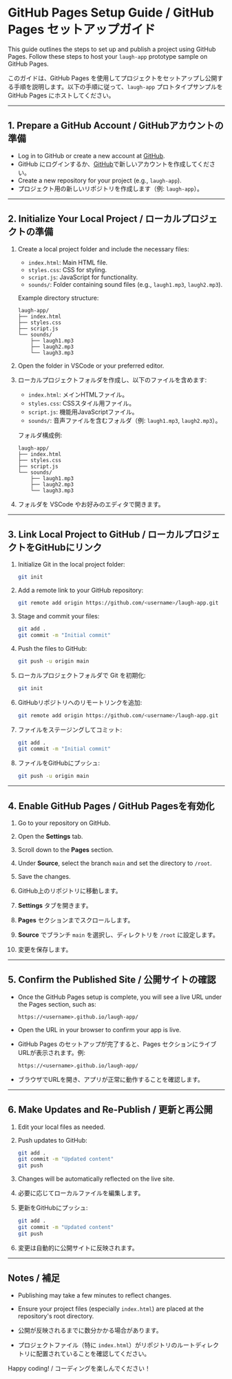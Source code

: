 # GitHub Pages Setup Guide / GitHub Pages セットアップガイド

This guide outlines the steps to set up and publish a project using GitHub Pages. Follow these steps to host your `laugh-app` prototype sample on GitHub Pages.

このガイドは、GitHub Pages を使用してプロジェクトをセットアップし公開する手順を説明します。以下の手順に従って、`laugh-app` プロトタイプサンプルを GitHub Pages にホストしてください。

---

## **1. Prepare a GitHub Account / GitHubアカウントの準備**
- Log in to GitHub or create a new account at [GitHub](https://github.com).
- GitHub にログインするか、[GitHub](https://github.com)で新しいアカウントを作成してください。
- Create a new repository for your project (e.g., `laugh-app`).
- プロジェクト用の新しいリポジトリを作成します（例: `laugh-app`）。

---

## **2. Initialize Your Local Project / ローカルプロジェクトの準備**
1. Create a local project folder and include the necessary files:
   - `index.html`: Main HTML file.
   - `styles.css`: CSS for styling.
   - `script.js`: JavaScript for functionality.
   - `sounds/`: Folder containing sound files (e.g., `laugh1.mp3`, `laugh2.mp3`).

   Example directory structure:
   ```
   laugh-app/
   ├── index.html
   ├── styles.css
   ├── script.js
   └── sounds/
       ├── laugh1.mp3
       ├── laugh2.mp3
       └── laugh3.mp3
   ```

2. Open the folder in VSCode or your preferred editor.

1. ローカルプロジェクトフォルダを作成し、以下のファイルを含めます:
   - `index.html`: メインHTMLファイル。
   - `styles.css`: CSSスタイル用ファイル。
   - `script.js`: 機能用JavaScriptファイル。
   - `sounds/`: 音声ファイルを含むフォルダ（例: `laugh1.mp3`, `laugh2.mp3`）。

   フォルダ構成例:
   ```
   laugh-app/
   ├── index.html
   ├── styles.css
   ├── script.js
   └── sounds/
       ├── laugh1.mp3
       ├── laugh2.mp3
       └── laugh3.mp3
   ```

2. フォルダを VSCode やお好みのエディタで開きます。

---

## **3. Link Local Project to GitHub / ローカルプロジェクトをGitHubにリンク**
1. Initialize Git in the local project folder:
   ```bash
   git init
   ```

2. Add a remote link to your GitHub repository:
   ```bash
   git remote add origin https://github.com/<username>/laugh-app.git
   ```

3. Stage and commit your files:
   ```bash
   git add .
   git commit -m "Initial commit"
   ```

4. Push the files to GitHub:
   ```bash
   git push -u origin main
   ```

1. ローカルプロジェクトフォルダで Git を初期化:
   ```bash
   git init
   ```

2. GitHubリポジトリへのリモートリンクを追加:
   ```bash
   git remote add origin https://github.com/<username>/laugh-app.git
   ```

3. ファイルをステージングしてコミット:
   ```bash
   git add .
   git commit -m "Initial commit"
   ```

4. ファイルをGitHubにプッシュ:
   ```bash
   git push -u origin main
   ```

---

## **4. Enable GitHub Pages / GitHub Pagesを有効化**
1. Go to your repository on GitHub.
2. Open the **Settings** tab.
3. Scroll down to the **Pages** section.
4. Under **Source**, select the branch `main` and set the directory to `/root`.
5. Save the changes.

1. GitHub上のリポジトリに移動します。
2. **Settings** タブを開きます。
3. **Pages** セクションまでスクロールします。
4. **Source** でブランチ `main` を選択し、ディレクトリを `/root` に設定します。
5. 変更を保存します。

---

## **5. Confirm the Published Site / 公開サイトの確認**
- Once the GitHub Pages setup is complete, you will see a live URL under the Pages section, such as:
  ```
  https://<username>.github.io/laugh-app/
  ```
- Open the URL in your browser to confirm your app is live.

- GitHub Pages のセットアップが完了すると、Pages セクションにライブURLが表示されます。例:
  ```
  https://<username>.github.io/laugh-app/
  ```
- ブラウザでURLを開き、アプリが正常に動作することを確認します。

---

## **6. Make Updates and Re-Publish / 更新と再公開**
1. Edit your local files as needed.
2. Push updates to GitHub:
   ```bash
   git add .
   git commit -m "Updated content"
   git push
   ```
3. Changes will be automatically reflected on the live site.

1. 必要に応じてローカルファイルを編集します。
2. 更新をGitHubにプッシュ:
   ```bash
   git add .
   git commit -m "Updated content"
   git push
   ```
3. 変更は自動的に公開サイトに反映されます。

---

## **Notes / 補足**
- Publishing may take a few minutes to reflect changes.
- Ensure your project files (especially `index.html`) are placed at the repository's root directory.

- 公開が反映されるまでに数分かかる場合があります。
- プロジェクトファイル（特に `index.html`）がリポジトリのルートディレクトリに配置されていることを確認してください。

Happy coding! / コーディングを楽しんでください！

